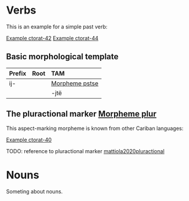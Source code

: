 # Verbs

This is an example for a simple past verb:

[Example ctorat-42](ExampleTable#cldf:ctorat-42)
[Example ctorat-44](ExampleTable#cldf:ctorat-44)

## Basic morphological template

| Prefix   | Root   | TAM          |
|:---------|:-------|:-------------|
| ij-      |        | [Morpheme pstse](MorphsetTable#cldf:pstse) |
|          |        | -jtë         |

## The pluractional marker [Morpheme plur](MorphsetTable#cldf:plur)
This aspect-marking morpheme is known from other Cariban languages:

[Example ctorat-40](ExampleTable#cldf:ctorat-40)

TODO: reference to pluractional marker
[mattiola2020pluractional](sources.bib?with_internal_ref_link&ref#cldf:mattiola2020pluractional)

# Nouns

Someting about nouns.
